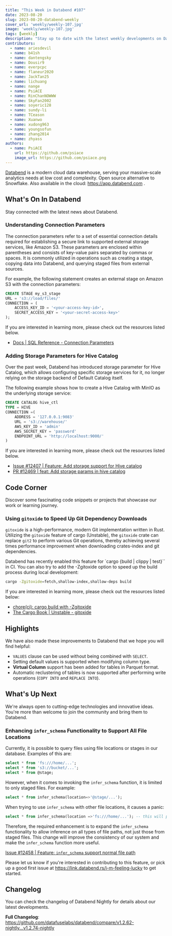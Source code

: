 ```yaml
---
title: "This Week in Databend #107"
date: 2023-08-20
slug: 2023-08-20-databend-weekly
cover_url: 'weekly/weekly-107.jpg'
image: 'weekly/weekly-107.jpg'
tags: [weekly]
description: "Stay up to date with the latest weekly developments on Databend!"
contributors:
  - name: ariesdevil
  - name: b41sh
  - name: dantengsky
  - name: Dousir9
  - name: everpcpc
  - name: flaneur2020
  - name: JackTan25
  - name: lichuang
  - name: nange
  - name: PsiACE
  - name: RinChanNOWWW
  - name: SkyFan2002
  - name: soyeric128
  - name: sundy-li
  - name: TCeason
  - name: Xuanwo
  - name: xudong963
  - name: youngsofun
  - name: zhang2014
  - name: zhyass
authors:
  - name: PsiACE
    url: https://github.com/psiace
    image_url: https://github.com/psiace.png
---
```


[Databend](https://github.com/datafuselabs/databend) is a modern cloud data warehouse, serving your massive-scale analytics needs at low cost and complexity. Open source alternative to Snowflake. Also available in the cloud: <https://app.databend.com> .

## What's On In Databend

Stay connected with the latest news about Databend.

### Understanding Connection Parameters

The connection parameters refer to a set of essential connection details required for establishing a secure link to supported external storage services, like Amazon S3. These parameters are enclosed within parentheses and consists of key-value pairs separated by commas or spaces. It is commonly utilized in operations such as creating a stage, copying data into Databend, and querying staged files from external sources. 

For example, the following statement creates an external stage on Amazon S3 with the connection parameters:

```sql
CREATE STAGE my_s3_stage
URL = 's3://load/files/'
CONNECTION = (
    ACCESS_KEY_ID = '<your-access-key-id>',
    SECRET_ACCESS_KEY = '<your-secret-access-key>'
);
```

If you are interested in learning more, please check out the resources listed below.

- [Docs | SQL Reference - Connection Parameters](https://databend.rs/doc/sql-reference/connect-parameters)

### Adding Storage Parameters for Hive Catalog

Over the past week, Databend has introduced storage parameter for Hive Catalog, which allows configuring specific storage services for it, no longer relying on the storage backend of Default Catalog itself.

The following example shows how to create a Hive Catalog with MinIO as the underlying storage service:

```sql
CREATE CATALOG hive_ctl 
TYPE = HIVE 
CONNECTION =(
    ADDRESS = '127.0.0.1:9083' 
    URL = 's3://warehouse/' 
    AWS_KEY_ID = 'admin' 
    AWS_SECRET_KEY = 'password' 
    ENDPOINT_URL = 'http://localhost:9000/'
)
```

If you are interested in learning more, please check out the resources listed below.

- [Issue #12407 | Feature: Add storage support for Hive catalog](https://github.com/datafuselabs/databend/issues/12407)
- [PR #12469 | feat: Add storage params in hive catalog](https://github.com/datafuselabs/databend/pull/12469)

## Code Corner

Discover some fascinating code snippets or projects that showcase our work or learning journey.

### Using `gitoxide` to Speed Up Git Dependency Downloads

`gitoxide` is a high-performance, modern Git implementation written in Rust. Utilizing the `gitoxide` feature of cargo (Unstable), the `gitoxide` crate can replace `git2` to perform various Git operations, thereby achieving several times performance improvement when downloading crates-index and git dependencies.

Databend has recently enabled this feature for `cargo {build | clippy | test}`` in CI. You can also try to add the -Zgitoxide option to speed up the build process during local development:

```bash
cargo -Zgitoxide=fetch,shallow-index,shallow-deps build
```

If you are interested in learning more, please check out the resources listed below:

- [chore(ci): cargo build with -Zgitoxide](https://github.com/datafuselabs/databend/pull/12504)
- [The Cargo Book | Unstable - gitoxide](https://doc.rust-lang.org/nightly/cargo/reference/unstable.html#gitoxide)

## Highlights

We have also made these improvements to Databend that we hope you will find helpful:

- `VALUES` clause can be used without being combined with `SELECT`.
- Setting default values is supported when modifying column type.
- **Virtual Column** support has been added for tables in Parquet format.
- Automatic reclustering of tables is now supported after performing write operations (`COPY INTO` and `REPLACE INTO`).

## What's Up Next

We're always open to cutting-edge technologies and innovative ideas. You're more than welcome to join the community and bring them to Databend.

### Enhancing `infer_schema` Functionality to Support All File Locations

Currently, it is possible to query files using file locations or stages in our database. Examples of this are:

```sql
select * from 'fs:///home/...';
select * from 's3://bucket/...';
select * from @stage;
```

However, when it comes to invoking the `infer_schema` function, it is limited to only staged files. For example:

```sql
select * from infer_schema(location=>'@stage/...');
```

When trying to use `infer_schema` with other file locations, it causes a panic:

```sql
select * from infer_schema(location =>'fs:///home/...'); -- this will panic.
```

Therefore, the required enhancement is to expand the `infer_schema` functionality to allow inference on all types of file paths, not just those from staged files. This change will improve the consistency of our system and make the `infer_schema` function more useful.

[Issue #12458 | Feature: `infer_schema` support normal file path](https://github.com/datafuselabs/databend/issues/12458)

Please let us know if you're interested in contributing to this feature, or pick up a good first issue at <https://link.databend.rs/i-m-feeling-lucky> to get started.

## Changelog

You can check the changelog of Databend Nightly for details about our latest developments.

**Full Changelog**: <https://github.com/datafuselabs/databend/compare/v1.2.62-nightly...v1.2.74-nightly>
